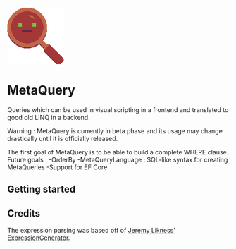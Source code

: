 ![MetaQuery](https://github.com/Moreault/MetaQuery/blob/master/metaquery.png)
# MetaQuery
Queries which can be used in visual scripting in a frontend and translated to good old LINQ in a backend.

Warning : MetaQuery is currently in beta phase and its usage may change drastically until it is officially released.

The first goal of MetaQuery is to be able to build a complete WHERE clause. Future goals :
-OrderBy
-MetaQueryLanguage : SQL-like syntax for creating MetaQueries
-Support for EF Core

## Getting started

## Credits

The expression parsing was based off of [Jeremy Likness' ExpressionGenerator](https://github.com/JeremyLikness/ExpressionGenerator).